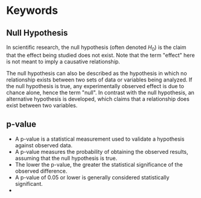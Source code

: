 # Keywords

## Null Hypothesis

In scientific research, the null hypothesis (often denoted $H_{0}$) is the claim that the effect being studied does not exist. Note that the term "effect" here is not meant to imply a causative relationship.

The null hypothesis can also be described as the hypothesis in which no relationship exists between two sets of data or variables being analyzed. If the null hypothesis is true, any experimentally observed effect is due to chance alone, hence the term "null". In contrast with the null hypothesis, an alternative hypothesis is developed, which claims that a relationship does exist between two variables.

## p-value
* A p-value is a statistical measurement used to validate a hypothesis against observed data.
* A p-value measures the probability of obtaining the observed results, assuming that the null hypothesis is true.
* The lower the p-value, the greater the statistical significance of the observed difference.
* A p-value of 0.05 or lower is generally considered statistically significant.
* 